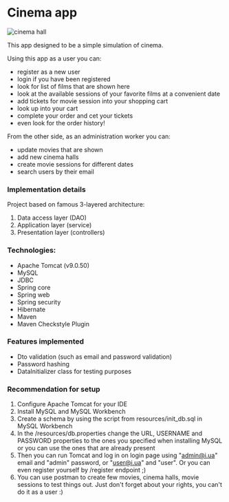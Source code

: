 # Cinema app

![cinema hall](https://www.google.com/url?sa=i&url=https%3A%2F%2Fwww.openbusiness.ru%2Fbiz%2Fbusiness%2Fkak-otkryt-kinoteatr%2F&psig=AOvVaw2ohPfWZDFIQOVhNr0pUSYV&ust=1630417344688000&source=images&cd=vfe&ved=0CAoQjRxqFwoTCNDElYjw2PICFQAAAAAdAAAAABAN)

This app designed to be a simple simulation of cinema. 

Using this app as a user you can:
* register as a new user
* login if you have been registered
* look for list of films that are shown here
* look at the available sessions of your favorite films at a convenient date
* add tickets for movie session into your shopping cart
* look up into your cart
* complete your order and cet your tickets
* even look for the order history!

From the other side, as an administration worker you can:
* update movies that are shown
* add new cinema halls
* create movie sessions for different dates
* search users by their email

### Implementation details
Project based on famous 3-layered architecture:
1. Data access layer (DAO)
1. Application layer (service)
1. Presentation layer (controllers)

### Technologies:
* Apache Tomcat (v9.0.50)
* MySQL
* JDBC
* Spring core
* Spring web
* Spring security
* Hibernate
* Maven
* Maven Checkstyle Plugin

### Features implemented
* Dto validation (such as email and password validation)
* Password hashing
* DataInitializer class for testing purposes

### Recommendation for setup
1. Configure Apache Tomcat for your IDE
1. Install MySQL and MySQL Workbench
1. Create a schema by using the script from resources/init_db.sql in MySQL Workbench
1. In the /resources/db.properties change the URL, USERNAME and PASSWORD properties to the ones you specified when installing MySQL or you can use the ones that are already present
1. Then you can run Tomcat and log in on login page using "admin@i.ua" email and "admin" password, or "user@i.ua" and "user". Or you can even register yourself by /register endpoint ;)
1. You can use postman to create few movies, cinema halls, movie sessions to test things out. Just don't forget about your rights, you can't do it as a user :)

